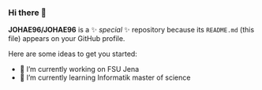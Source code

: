 ### Hi there 👋


**JOHAE96/JOHAE96** is a ✨ _special_ ✨ repository because its `README.md` (this file) appears on your GitHub profile.

Here are some ideas to get you started:

- 🔭 I’m currently working on FSU Jena
- 🌱 I’m currently learning Informatik master of science
